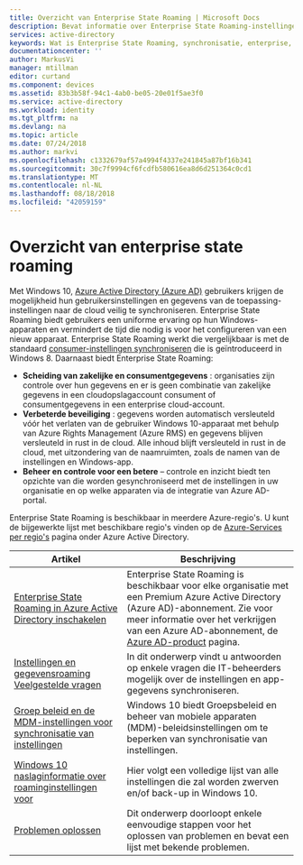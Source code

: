 ```yaml
---
title: Overzicht van Enterprise State Roaming | Microsoft Docs
description: Bevat informatie over Enterprise State Roaming-instellingen in het Windows-apparaten. Enterprise State Roaming biedt gebruikers een uniforme ervaring op hun Windows-apparaten en vermindert de tijd die nodig is voor het configureren van een nieuw apparaat.
services: active-directory
keywords: Wat is Enterprise State Roaming, synchronisatie, enterprise, windows-cloud
documentationcenter: ''
author: MarkusVi
manager: mtillman
editor: curtand
ms.component: devices
ms.assetid: 83b3b58f-94c1-4ab0-be05-20e01f5ae3f0
ms.service: active-directory
ms.workload: identity
ms.tgt_pltfrm: na
ms.devlang: na
ms.topic: article
ms.date: 07/24/2018
ms.author: markvi
ms.openlocfilehash: c1332679af57a4994f4337e241845a87bf16b341
ms.sourcegitcommit: 30c7f9994cf6fcdfb580616ea8d6d251364c0cd1
ms.translationtype: MT
ms.contentlocale: nl-NL
ms.lasthandoff: 08/18/2018
ms.locfileid: "42059159"
---
```

# <a name="enterprise-state-roaming-overview"></a>Overzicht van enterprise state roaming
Met Windows 10, [Azure Active Directory (Azure AD)](fundamentals/active-directory-whatis.md) gebruikers krijgen de mogelijkheid hun gebruikersinstellingen en gegevens van de toepassing-instellingen naar de cloud veilig te synchroniseren. Enterprise State Roaming biedt gebruikers een uniforme ervaring op hun Windows-apparaten en vermindert de tijd die nodig is voor het configureren van een nieuw apparaat. Enterprise State Roaming werkt die vergelijkbaar is met de standaard [consumer-instellingen synchroniseren](http://windows.microsoft.com/windows-8/sync-settings-pcs) die is geïntroduceerd in Windows 8. Daarnaast biedt Enterprise State Roaming:

* **Scheiding van zakelijke en consumentgegevens** : organisaties zijn controle over hun gegevens en er is geen combinatie van zakelijke gegevens in een cloudopslagaccount consument of consumentgegevens in een enterprise cloud-account.
* **Verbeterde beveiliging** : gegevens worden automatisch versleuteld vóór het verlaten van de gebruiker Windows 10-apparaat met behulp van Azure Rights Management (Azure RMS) en gegevens blijven versleuteld in rust in de cloud. Alle inhoud blijft versleuteld in rust in de cloud, met uitzondering van de naamruimten, zoals de namen van de instellingen en Windows-app.  
* **Beheer en controle voor een betere** – controle en inzicht biedt ten opzichte van die worden gesynchroniseerd met de instellingen in uw organisatie en op welke apparaten via de integratie van Azure AD-portal. 

Enterprise State Roaming is beschikbaar in meerdere Azure-regio's. U kunt de bijgewerkte lijst met beschikbare regio's vinden op de [Azure-Services per regio's](https://azure.microsoft.com/regions/#services) pagina onder Azure Active Directory.

| Artikel | Beschrijving |
| --- | --- |
| [Enterprise State Roaming in Azure Active Directory inschakelen](active-directory-windows-enterprise-state-roaming-enable.md) |Enterprise State Roaming is beschikbaar voor elke organisatie met een Premium Azure Active Directory (Azure AD)-abonnement. Zie voor meer informatie over het verkrijgen van een Azure AD-abonnement, de [Azure AD-product](https://azure.microsoft.com/services/active-directory) pagina. |
| [Instellingen en gegevensroaming Veelgestelde vragen](active-directory-windows-enterprise-state-roaming-faqs.md) |In dit onderwerp vindt u antwoorden op enkele vragen die IT-beheerders mogelijk over de instellingen en app-gegevens synchroniseren. |
| [Groep beleid en de MDM-instellingen voor synchronisatie van instellingen](active-directory-windows-enterprise-state-roaming-group-policy-settings.md) |Windows 10 biedt Groepsbeleid en beheer van mobiele apparaten (MDM)-beleidsinstellingen om te beperken van synchronisatie van instellingen. |
| [Windows 10 naslaginformatie over roaminginstellingen voor](active-directory-windows-enterprise-state-roaming-windows-settings-reference.md) |Hier volgt een volledige lijst van alle instellingen die zal worden zwerven en/of back-up in Windows 10. |
| [Problemen oplossen](active-directory-windows-enterprise-state-roaming-troubleshooting.md) |Dit onderwerp doorloopt enkele eenvoudige stappen voor het oplossen van problemen en bevat een lijst met bekende problemen. |

